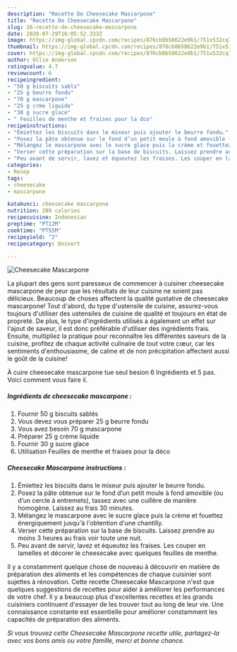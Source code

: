 ```yaml
---
description: "Recette De Cheesecake Mascarpone"
title: "Recette De Cheesecake Mascarpone"
slug: 26-recette-de-cheesecake-mascarpone
date: 2020-07-29T16:05:52.333Z
image: https://img-global.cpcdn.com/recipes/876cb8b58622e9b1/751x532cq70/cheesecake-mascarpone-photo-principale-de-la-recette.jpg
thumbnail: https://img-global.cpcdn.com/recipes/876cb8b58622e9b1/751x532cq70/cheesecake-mascarpone-photo-principale-de-la-recette.jpg
cover: https://img-global.cpcdn.com/recipes/876cb8b58622e9b1/751x532cq70/cheesecake-mascarpone-photo-principale-de-la-recette.jpg
author: Ollie Anderson
ratingvalue: 4.7
reviewcount: 6
recipeingredient:
- "50 g biscuits sabls"
- "25 g beurre fondu"
- "70 g mascarpone"
- "25 g crme liquide"
- "30 g sucre glace"
- " Feuilles de menthe et fraises pour la dco"
recipeinstructions:
- "Émiettez les biscuits dans le mixeur puis ajouter le beurre fondu."
- "Posez la pâte obtenue sur le fond d’un petit moule à fond amovible (ou d’un cercle à entremets), tassez avec une cuillère de manière homogène. Laissez au frais 30 minutes."
- "Mélangez le mascarpone avec le sucre glace puis la crème et fouettez énergiquement jusqu&#39;à l&#39;obtention d&#39;une chantilly."
- "Verser cette préparation sur la base de biscuits. Laissez prendre au moins 3 heures au frais voir toute une nuit."
- "Peu avant de servir, lavez et équeutez les fraises. Les couper en lamelles et décorer le cheesecake avec quelques feuilles de menthe."
categories:
- Resep
tags:
- cheesecake
- mascarpone

katakunci: cheesecake mascarpone 
nutrition: 289 calories
recipecuisine: Indonesian
preptime: "PT12M"
cooktime: "PT55M"
recipeyield: "2"
recipecategory: Dessert

---
```



![Cheesecake Mascarpone](https://img-global.cpcdn.com/recipes/876cb8b58622e9b1/751x532cq70/cheesecake-mascarpone-photo-principale-de-la-recette.jpg)

La plupart des gens sont paresseux de commencer à cuisiner cheesecake mascarpone de peur que les résultats de leur cuisine ne soient pas délicieux. Beaucoup de choses affectent la qualité gustative de cheesecake mascarpone! Tout d'abord, du type d'ustensile de cuisine, assurez-vous toujours d'utiliser des ustensiles de cuisine de qualité et toujours en état de propreté. De plus, le type d'ingrédients utilisés a également un effet sur l'ajout de saveur, il est donc préférable d'utiliser des ingrédients frais. Ensuite, multipliez la pratique pour reconnaître les différentes saveurs de la cuisine, profitez de chaque activité culinaire de tout votre cœur, car les sentiments d'enthousiasme, de calme et de non précipitation affectent aussi le goût de la cuisine!

<!--inarticleads1-->

À cuire cheesecake mascarpone tue seul besion 6 Ingrédients et 5 pas. Voici comment vous faire il.

##### Ingrédients de cheesecake mascarpone :

1. Fournir 50 g biscuits sablés
1. Vous devez vous préparer 25 g beurre fondu
1. Vous avez besoin 70 g mascarpone
1. Préparer 25 g crème liquide
1. Fournir 30 g sucre glace
1. Utilisation  Feuilles de menthe et fraises pour la déco




<!--inarticleads2-->

##### Cheesecake Mascarpone instructions :

1. Émiettez les biscuits dans le mixeur puis ajouter le beurre fondu.
1. Posez la pâte obtenue sur le fond d’un petit moule à fond amovible (ou d’un cercle à entremets), tassez avec une cuillère de manière homogène. Laissez au frais 30 minutes.
1. Mélangez le mascarpone avec le sucre glace puis la crème et fouettez énergiquement jusqu&#39;à l&#39;obtention d&#39;une chantilly.
1. Verser cette préparation sur la base de biscuits. Laissez prendre au moins 3 heures au frais voir toute une nuit.
1. Peu avant de servir, lavez et équeutez les fraises. Les couper en lamelles et décorer le cheesecake avec quelques feuilles de menthe.




<!--inarticleads1-->

<p>
Il y a constamment quelque chose de nouveau à découvrir en matière de préparation des aliments et les compétences de chaque cuisinier sont sujettes à rénovation. Cette recette Cheesecake Mascarpone n'est que quelques suggestions de recettes pour aider à améliorer les performances de votre chef. Il y a beaucoup plus d'excellentes recettes et les grands cuisiniers continuent d'essayer de les trouver tout au long de leur vie. Une connaissance constante est essentielle pour améliorer constamment les capacités de préparation des aliments.
</p>

<p>
<i>Si vous trouvez cette Cheesecake Mascarpone recette utile, partagez-la avec vos bons amis ou votre famille, merci et bonne chance.</i>
</p>

